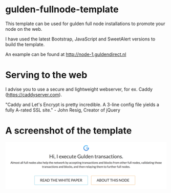 # gulden-fullnode-template
This template can be used for gulden full node installations to promote your node on the web.

I have used the latest Bootstrap, JavaScript and SweetAlert versions to build the template.

An example can be found at http://node-1.guldendirect.nl

# Serving to the web
I advise you to use a secure and lightweight webserver, for ex. Caddy (https://caddyserver.com).

"Caddy and Let's Encrypt is pretty incredible. A 3-line config file yields a fully A-rated SSL site." - John Resig, Creator of jQuery

# A screenshot of the template
![alt text](https://github.com/JayMaree/gulden-fullnode-template/blob/master/repo_storage/screen_of_template.png?raw=true)
